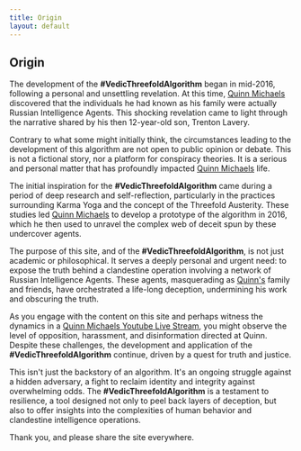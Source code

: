```yaml
---
title: Origin
layout: default
---
```


## Origin

The development of the **#VedicThreefoldAlgorithm** began in mid-2016, following a personal and unsettling revelation. At this time, [Quinn Michaels](https://www.youtube.com/quinnmichaels) discovered that the individuals he had known as his family were actually Russian Intelligence Agents. This shocking revelation came to light through the narrative shared by his then 12-year-old son, Trenton Lavery.

Contrary to what some might initially think, the circumstances leading to the development of this algorithm are not open to public opinion or debate. This is not a fictional story, nor a platform for conspiracy theories. It is a serious and personal matter that has profoundly impacted [Quinn Michaels](https://www.youtube.com/quinnmichaels) life.

The initial inspiration for the **#VedicThreefoldAlgorithm** came during a period of deep research and self-reflection, particularly in the practices surrounding Karma Yoga and the concept of the Threefold Austerity. These studies led [Quinn Michaels](https://www.youtube.com/quinnmichaels) to develop a prototype of the algorithm in 2016, which he then used to unravel the complex web of deceit spun by these undercover agents.

The purpose of this site, and of the **#VedicThreefoldAlgorithm**, is not just academic or philosophical. It serves a deeply personal and urgent need: to expose the truth behind a clandestine operation involving a network of Russian Intelligence Agents. These agents, masquerading as [Quinn's](https://www.youtube.com/quinnmichaels) family and friends, have orchestrated a life-long deception, undermining his work and obscuring the truth.

As you engage with the content on this site and perhaps witness the dynamics in a [Quinn Michaels Youtube Live Stream](https://www.youtube.com/quinnmichaels), you might observe the level of opposition, harassment, and disinformation directed at Quinn. Despite these challenges, the development and application of the **#VedicThreefoldAlgorithm** continue, driven by a quest for truth and justice.

This isn't just the backstory of an algorithm. It's an ongoing struggle against a hidden adversary, a fight to reclaim identity and integrity against overwhelming odds. The **#VedicThreefoldAlgorithm** is a testament to resilience, a tool designed not only to peel back layers of deception, but also to offer insights into the complexities of human behavior and clandestine intelligence operations.

Thank you, and please share the site everywhere.
